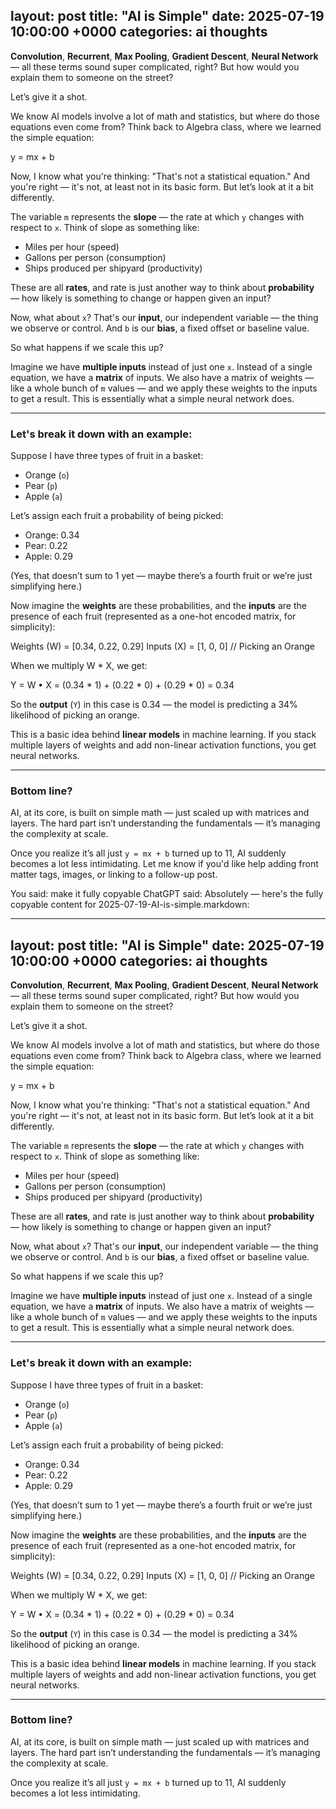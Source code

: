 
layout: post
title: "AI is Simple"
date: 2025-07-19 10:00:00 +0000
categories: ai thoughts
---

**Convolution**, **Recurrent**, **Max Pooling**, **Gradient Descent**, **Neural Network** — all these terms sound super complicated, right? But how would you explain them to someone on the street?

Let’s give it a shot.

We know AI models involve a lot of math and statistics, but where do those equations even come from? Think back to Algebra class, where we learned the simple equation:

y = mx + b


Now, I know what you're thinking: "That's not a statistical equation." And you're right — it's not, at least not in its basic form. But let’s look at it a bit differently.

The variable `m` represents the **slope** — the rate at which `y` changes with respect to `x`. Think of slope as something like:

- Miles per hour (speed)  
- Gallons per person (consumption)  
- Ships produced per shipyard (productivity)

These are all **rates**, and rate is just another way to think about **probability** — how likely is something to change or happen given an input?

Now, what about `x`? That's our **input**, our independent variable — the thing we observe or control. And `b` is our **bias**, a fixed offset or baseline value.

So what happens if we scale this up?

Imagine we have **multiple inputs** instead of just one `x`. Instead of a single equation, we have a **matrix** of inputs. We also have a matrix of weights — like a whole bunch of `m` values — and we apply these weights to the inputs to get a result. This is essentially what a simple neural network does.

---

### Let's break it down with an example:

Suppose I have three types of fruit in a basket:

- Orange (`o`)  
- Pear (`p`)  
- Apple (`a`)  

Let’s assign each fruit a probability of being picked:

- Orange: 0.34  
- Pear: 0.22  
- Apple: 0.29  

(Yes, that doesn’t sum to 1 yet — maybe there’s a fourth fruit or we’re just simplifying here.)

Now imagine the **weights** are these probabilities, and the **inputs** are the presence of each fruit (represented as a one-hot encoded matrix, for simplicity):

Weights (W) = [0.34, 0.22, 0.29]
Inputs (X) = [1, 0, 0] // Picking an Orange


When we multiply W * X, we get:

Y = W • X = (0.34 * 1) + (0.22 * 0) + (0.29 * 0) = 0.34


So the **output** (`Y`) in this case is 0.34 — the model is predicting a 34% likelihood of picking an orange.

This is a basic idea behind **linear models** in machine learning. If you stack multiple layers of weights and add non-linear activation functions, you get neural networks.

---

### Bottom line?

AI, at its core, is built on simple math — just scaled up with matrices and layers. The hard part isn’t understanding the fundamentals — it’s managing the complexity at scale.

Once you realize it’s all just `y = mx + b` turned up to 11, AI suddenly becomes a lot less intimidating.
Let me know if you'd like help adding front matter tags, images, or linking to a follow-up post.

You said:
make it fully copyable
ChatGPT said:
Absolutely — here's the fully copyable content for 2025-07-19-AI-is-simple.markdown:

---
layout: post
title: "AI is Simple"
date: 2025-07-19 10:00:00 +0000
categories: ai thoughts
---

**Convolution**, **Recurrent**, **Max Pooling**, **Gradient Descent**, **Neural Network** — all these terms sound super complicated, right? But how would you explain them to someone on the street?

Let’s give it a shot.

We know AI models involve a lot of math and statistics, but where do those equations even come from? Think back to Algebra class, where we learned the simple equation:

y = mx + b


Now, I know what you're thinking: "That's not a statistical equation." And you're right — it's not, at least not in its basic form. But let’s look at it a bit differently.

The variable `m` represents the **slope** — the rate at which `y` changes with respect to `x`. Think of slope as something like:

- Miles per hour (speed)  
- Gallons per person (consumption)  
- Ships produced per shipyard (productivity)

These are all **rates**, and rate is just another way to think about **probability** — how likely is something to change or happen given an input?

Now, what about `x`? That's our **input**, our independent variable — the thing we observe or control. And `b` is our **bias**, a fixed offset or baseline value.

So what happens if we scale this up?

Imagine we have **multiple inputs** instead of just one `x`. Instead of a single equation, we have a **matrix** of inputs. We also have a matrix of weights — like a whole bunch of `m` values — and we apply these weights to the inputs to get a result. This is essentially what a simple neural network does.

---

### Let's break it down with an example:

Suppose I have three types of fruit in a basket:

- Orange (`o`)  
- Pear (`p`)  
- Apple (`a`)  

Let’s assign each fruit a probability of being picked:

- Orange: 0.34  
- Pear: 0.22  
- Apple: 0.29  

(Yes, that doesn’t sum to 1 yet — maybe there’s a fourth fruit or we’re just simplifying here.)

Now imagine the **weights** are these probabilities, and the **inputs** are the presence of each fruit (represented as a one-hot encoded matrix, for simplicity):

Weights (W) = [0.34, 0.22, 0.29]
Inputs (X) = [1, 0, 0] // Picking an Orange


When we multiply W * X, we get:

Y = W • X = (0.34 * 1) + (0.22 * 0) + (0.29 * 0) = 0.34


So the **output** (`Y`) in this case is 0.34 — the model is predicting a 34% likelihood of picking an orange.

This is a basic idea behind **linear models** in machine learning. If you stack multiple layers of weights and add non-linear activation functions, you get neural networks.

---

### Bottom line?

AI, at its core, is built on simple math — just scaled up with matrices and layers. The hard part isn’t understanding the fundamentals — it’s managing the complexity at scale.

Once you realize it’s all just `y = mx + b` turned up to 11, AI suddenly becomes a lot less intimidating.